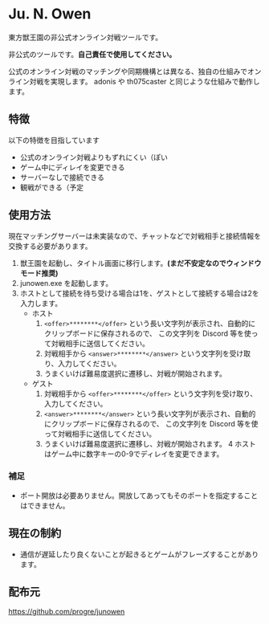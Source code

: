 # Ju. N. Owen

東方獣王園の非公式オンライン対戦ツールです。

非公式のツールです。**自己責任で使用してください。**

公式のオンライン対戦のマッチングや同期機構とは異なる、独自の仕組みでオンライン対戦を実現します。
adonis や th075caster と同じような仕組みで動作します。


## 特徴

以下の特徴を目指しています

- 公式のオンライン対戦よりもずれにくい（ぽい
- ゲーム中にディレイを変更できる
- サーバーなしで接続できる
- 観戦ができる（予定


## 使用方法

現在マッチングサーバーは未実装なので、チャットなどで対戦相手と接続情報を交換する必要があります。

1. 獣王園を起動し、タイトル画面に移行します。**(まだ不安定なのでウィンドウモード推奨)**
2. junowen.exe を起動します。
3. ホストとして接続を待ち受ける場合は1を、ゲストとして接続する場合は2を入力します。
    - ホスト
        1. `<offer>********</offer>` という長い文字列が表示され、自動的にクリップボードに保存されるので、
           この文字列を Discord 等を使って対戦相手に送信してください。
        2. 対戦相手から `<answer>********</answer>` という文字列を受け取り、入力してください。
        3. うまくいけば難易度選択に遷移し、対戦が開始されます。
    - ゲスト
        1. 対戦相手から `<offer>********</offer>` という文字列を受け取り、入力してください。
        2. `<answer>********</answer>` という長い文字列が表示され、自動的にクリップボードに保存されるので、
           この文字列を Discord 等を使って対戦相手に送信してください。
        3. うまくいけば難易度選択に遷移し、対戦が開始されます。
4 ホストはゲーム中に数字キーの0-9でディレイを変更できます。

### 補足

- ポート開放は必要ありません。開放してあってもそのポートを指定することはできません。


## 現在の制約

- 通信が遅延したり良くないことが起きるとゲームがフレーズすることがあります。


## 配布元

https://github.com/progre/junowen
